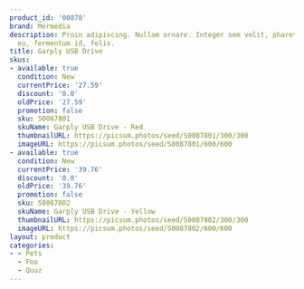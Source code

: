 ```yaml
---
product_id: '00878'
brand: Mermedia
description: Proin adipiscing. Nullam ornare. Integer sem velit, pharetra in, fringilla
  eu, fermentum id, felis.
title: Garply USB Drive
skus:
- available: true
  condition: New
  currentPrice: '27.59'
  discount: '0.0'
  oldPrice: '27.59'
  promotion: false
  sku: S0087801
  skuName: Garply USB Drive - Red
  thumbnailURL: https://picsum.photos/seed/S0087801/300/300
  imageURL: https://picsum.photos/seed/S0087801/600/600
- available: true
  condition: New
  currentPrice: '39.76'
  discount: '0.0'
  oldPrice: '39.76'
  promotion: false
  sku: S0087802
  skuName: Garply USB Drive - Yellow
  thumbnailURL: https://picsum.photos/seed/S0087802/300/300
  imageURL: https://picsum.photos/seed/S0087802/600/600
layout: product
categories:
- - Pets
  - Foo
  - Quuz
---
```

